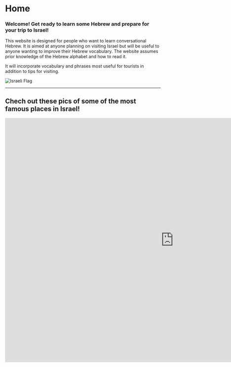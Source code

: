 
<h1>Home</h1>

<h3>
 Welcome! Get ready to learn some Hebrew and prepare for your trip to Israel! 
</h3> <p> This website is designed for people who want to learn conversational Hebrew. It is aimed at anyone planning on visiting Israel but will be useful to anyone wanting to improve their Hebrew vocabulary. The website assumes prior knowledge of the Hebrew alphabet and how to read it.</p>

It will incorporate vocabulary and phrases most useful for tourists in addition to tips for visiting.

 <img src="https://ak6.picdn.net/shutterstock/videos/2436776/thumb/1.jpg" alt="Israeli Flag">

<div style="clear:both;"></div>

<hr>
<h2> Chech out these pics of some of the most famous places in Israel!</h2>
<iframe src="https://h5p.org/h5p/embed/679753" width="1090" height="792" frameborder="0" allowfullscreen="allowfullscreen"></iframe><script src="https://h5p.org/sites/all/modules/h5p/library/js/h5p-resizer.js" charset="UTF-8"></script>
